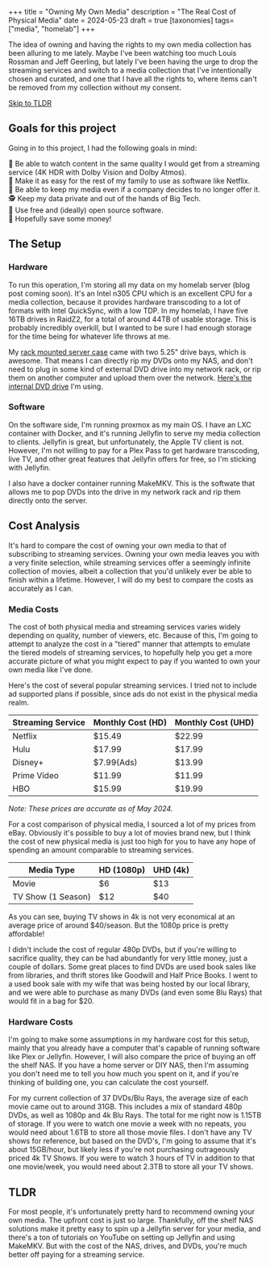 +++
title = "Owning My Own Media"
description = "The Real Cost of Physical Media"
date = 2024-05-23
draft = true
[taxonomies]
tags=["media", "homelab"]
+++

The idea of owning and having the rights to my own media collection has been alluring to me lately. Maybe I've been watching too much Louis Rossman and Jeff Geerling, but lately I've been having the urge to drop the streaming services and switch to a media collection that I've intentionally chosen and curated, and one that I have all the rights to, where items can't be removed from my collection without my consent.

[Skip to TLDR](@#TLDR)

## Goals for this project

Going in to this project, I had the following goals in mind:

🎥 Be able to watch content in the same quality I would get from a streaming service (4K HDR with Dolby Vision and Dolby Atmos).  
🍿 Make it as easy for the rest of my family to use as software like Netflix.  
📀 Be able to keep my media even if a company decides to no longer offer it.  
🕵️ Keep my data private and out of the hands of Big Tech.  
📖 Use free and (ideally) open source software.  
💸 Hopefully save some money!

## The Setup

### Hardware

To run this operation, I'm storing all my data on my homelab server (blog post coming soon). It's an Intel n305 CPU which is an excellent CPU for a media collection, because it provides hardware transcoding to a lot of formats with Intel QuickSync, with a low TDP. In my homelab, I have five 16TB drives in RaidZ2, for a total of around 44TB of usable storage. This is probably incredibly overkill, but I wanted to be sure I had enough storage for the time being for whatever life throws at me.

My [rack mounted server case](https://www.amazon.com/dp/B0BN1XBL2R) came with two 5.25" drive bays, which is awesome. That means I can directly rip my DVDs onto my NAS, and don't need to plug in some kind of external DVD drive into my network rack, or rip them on another computer and upload them over the network. [Here's the internal DVD drive](https://www.amazon.com/dp/B007VPGL5U) I'm using.

### Software

On the software side, I'm running proxmox as my main OS. I have an LXC container with Docker, and it's running Jellyfin to serve my media collection to clients. Jellyfin is great, but unfortunately, the Apple TV client is not. However, I'm not willing to pay for a Plex Pass to get hardware transcoding, live TV, and other great features that Jellyfin offers for free, so I'm sticking with Jellyfin.

I also have a docker container running MakeMKV. This is the softwate that allows me to pop DVDs into the drive in my network rack and rip them directly onto the server.

## Cost Analysis

It's hard to compare the cost of owning your own media to that of subscribing to streaming services. Owning your own media leaves you with a very finite selection, while streaming services offer a seemingly infinite collection of movies, albeit a collection that you'd unlikely ever be able to finish within a lifetime. However, I will do my best to compare the costs as accurately as I can.

### Media Costs

The cost of both physical media and streaming services varies widely depending on quality, number of viewers, etc. Because of this, I'm going to attempt to analyze the cost in a "tiered" manner that attempts to emulate the tiered models of streaming services, to hopefully help you get a more accurate picture of what you might expect to pay if you wanted to own your own media like I've done.

Here's the cost of several popular streaming services. I tried not to include ad supported plans if possible, since ads do not exist in the physical media realm.

|Streaming Service  |Monthly Cost (HD)  |Monthly Cost (UHD) |
|---                |---                |---                |
|Netflix            |$15.49             |$22.99             |
|Hulu               |$17.99             |$17.99             |
|Disney+            |$7.99(Ads)         |$13.99             |
|Prime Video        |$11.99             |$11.99             |
|HBO                |$15.99             |$19.99             |

*Note: These prices are accurate as of May 2024.*

For a cost comparison of physical media, I sourced a lot of my prices from eBay. Obviously it's possible to buy a lot of movies brand new, but I think the cost of new physical media is just too high for you to have any hope of spending an amount comparable to streaming services.

|Media Type         |HD (1080p) |UHD (4k)   |
|---                |---        |---        |
|Movie              |$6         |$13        |
|TV Show (1 Season) |$12        |$40        |

As you can see, buying TV shows in 4k is not very economical at an average price of around $40/season. But the 1080p price is pretty affordable!

I didn't include the cost of regular 480p DVDs, but if you're willing to sacrifice quality, they can be had abundantly for very little money, just a couple of dollars. Some great places to find DVDs are used book sales like from libraries, and thrift stores like Goodwill and Half Price Books. I went to a used book sale with my wife that was being hosted by our local library, and we were able to purchase as many DVDs (and even some Blu Rays) that would fit in a bag for $20.

### Hardware Costs

I'm going to make some assumptions in my hardware cost for this setup, mainly that you already have a computer that's capable of running software like Plex or Jellyfin. However, I will also compare the price of buying an off the shelf NAS. If you have a home server or DIY NAS, then I'm assuming you don't need me to tell you how much you spent on it, and if you're thinking of building one, you can calculate the cost yourself.

For my current collection of 37 DVDs/Blu Rays, the average size of each movie came out to around 31GB. This includes a mix of standard 480p DVDs, as well as 1080p and 4k Blu Rays. The total for me right now is 1.15TB of storage. If you were to watch one movie a week with no repeats, you would need about 1.6TB to store all those movie files. I don't have any TV shows for reference, but based on the DVD's, I'm going to assume that it's about 15GB/hour, but likely less if you're not purchasing outrageously priced 4k TV Shows. If you were to watch 3 hours of TV in addition to that one movie/week, you would need about 2.3TB to store all your TV shows.

## TLDR

For most people, it's unfortunately pretty hard to recommend owning your own media. The upfront cost is just so large. Thankfully, off the shelf NAS solutions make it pretty easy to spin up a Jellyfin server for your media, and there's a ton of tutorials on YouTube on setting up Jellyfin and using MakeMKV. But with the cost of the NAS, drives, and DVDs, you're much better off paying for a streaming service.
